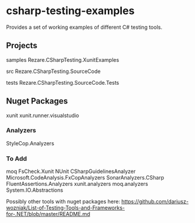 # csharp-testing-examples
Provides a set of working examples of different C# testing tools.

## Projects

samples
Rezare.CSharpTesting.XunitExamples

src
Rezare.CSharpTesting.SourceCode

tests
Rezare.CSharpTesting.SourceCode.Tests


## Nuget Packages

xunit
xunit.runner.visualstudio

### Analyzers

StyleCop.Analyzers

### To Add

moq
FsCheck.Xunit
NUnit
CSharpGuidelinesAnalyzer
Microsoft.CodeAnalysis.FxCopAnalyzers
SonarAnalyzers.CSharp
FluentAssertions.Analyzers
xunit.analyzers
moq.analyzers
System.IO.Abstractions

Possibly other tools with nuget packages here:
https://github.com/dariusz-wozniak/List-of-Testing-Tools-and-Frameworks-for-.NET/blob/master/README.md